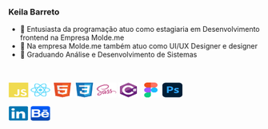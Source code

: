 ### Keila Barreto

- 🔭 Entusiasta da programação atuo como estagiaria em Desenvolvimento frontend na Empresa Molde.me
- 👯 Na empresa Molde.me também atuo como UI/UX Designer e designer
- 🌱 Graduando Análise e Desenvolvimento de Sistemas
<div style="display: inline_block"><br>
  <div style="display: inline_block"><br>
  <img align="center" alt="JavaScript" height="30" width="40" src="https://raw.githubusercontent.com/devicons/devicon/master/icons/javascript/javascript-plain.svg">
  <img align="center" alt="React" height="30" width="40" src="https://github.com/devicons/devicon/blob/master/icons/react/react-original.svg">
  <img align="center" alt="HTML" height="30" width="40" src="https://raw.githubusercontent.com/devicons/devicon/master/icons/html5/html5-original.svg">
  <img align="center" alt="CSS" height="30" width="40" src="https://raw.githubusercontent.com/devicons/devicon/master/icons/css3/css3-original.svg">
  <img align="center" alt="Sass" height="30" width="40" src="https://github.com/devicons/devicon/blob/master/icons/sass/sass-original.svg">
  <img align="center" alt="C#" height="30" width="40" src="https://raw.githubusercontent.com/devicons/devicon/master/icons/csharp/csharp-original.svg">
  <img align="center" alt="Figma" height="30" width="40" src="https://github.com/devicons/devicon/blob/master/icons/figma/figma-original.svg">
  <img align="center" alt="Photoshop" height="30" width="40" src="https://github.com/devicons/devicon/blob/master/icons/photoshop/photoshop-original.svg">
</div>

<div style="display: inline_block"><br>
  <a href="https://www.linkedin.com/in//keila-barreto" target="_blank"><img align="center" alt="Python" height="30" width="40" src="https://github.com/devicons/devicon/blob/master/icons/linkedin/linkedin-original.svg"></a>  
  <a href="https://www.behance.net/keila-barreto" target="_blank"><img align="center" alt="Python" height="30" width="40" src="https://github.com/devicons/devicon/blob/master/icons/behance/behance-original.svg"></a>  
</div>
</div>
